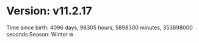 # Version: v11.2.17
Time since birth: 4096 days, 98305 hours, 5898300 minutes, 353898000 seconds
Season: Winter ❄️
